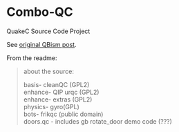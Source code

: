 # Combo-QC

QuakeC Source Code Project

See [original QBism post][1].

[1]: https://www.qbism.com/viewtopic.php?f=8&t=22&sid=91a805ec39beae03a45a84616f8fe2b9

From the readme:

> about the source:
>
> basis- cleanQC (GPL2)\
> enhance- QIP urqc (GPL2)\
> enhance- extras (GPL2)\
> physics- gyro(GPL)\
> bots- frikqc (public domain)\
> doors.qc - includes gb rotate_door demo code (???)
